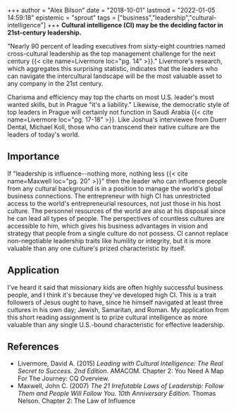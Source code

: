 +++
author = "Alex Bilson"
date = "2018-10-01"
lastmod = "2022-01-05 14:59:18"
epistemic = "sprout"
tags = ["business","leadership","cultural-intelligence"]
+++
**Cultural intelligence (CI) may be the deciding factor in 21st-century leadership.**

"Nearly 90 percent of leading executives from sixty-eight countries named cross-cultural leadership as the top management challenge for the next century {{< cite name=Livermore loc="pg. 14" >}}."  Livermore's research, which aggregates this surprising statistic, indicates that the leaders who can navigate the intercultural landscape will be the most valuable asset to any company in the 21st century.

Charisma and efficiency may top the charts on most U.S. leader's most wanted skills, but in Prague "it's a liability."  Likewise, the democratic style of top leaders in Prague will certainly not function in Saudi Arabia {{< cite name=Livermore loc="pg. 17-18" >}}.  Like Joshua's interviewee from Duerr Dental, Michael Koll, those who can transcend their native culture are the leaders of today's world.

## Importance

If "leadership is influence--nothing more, nothing less {{< cite name=Maxwell loc="pg. 20" >}}" then the leader who can influence people from any cultural background is in a position to manage the world's global business connections.  The entrepreneur with high CI has unrestricted access to the world's entrepreneurial resources, not just those in his host culture.  The personnel resources of the world are also at his disposal since he can lead all types of people.  The perspectives of countless cultures are accessible to him, which gives his business advantages in vision and strategy that people from a single culture do not possess.  CI cannot replace non-negotiable leadership traits like humility or integrity, but it is more valuable than any one culture's prized characteristic by itself.

## Application

I've heard it said that missionary kids are often highly successful business people, and I think it's because they've developed high CI.  This is a trait followers of Jesus ought to have, since he himself navigated at least three cultures in his own day; Jewish, Samaritan, and Roman.  My application from this short reading assignment is to prize cultural intelligence as more valuable than any single U.S.-bound characteristic for effective leadership.

## References

- Livermore, David A. (2015) _Leading with Cultural Intelligence: The Real Secret to Success. 2nd Edition_. AMACOM. Chapter 2: You Need A Map For The Journey: CQ Overview.
- Maxwell, John C. (2007) _The 21 Irrefutable Laws of Leadership: Follow Them and People Will Follow You. 10th Anniversary Edition_. Thomas Nelson. Chapter 2: The Law of Influence
